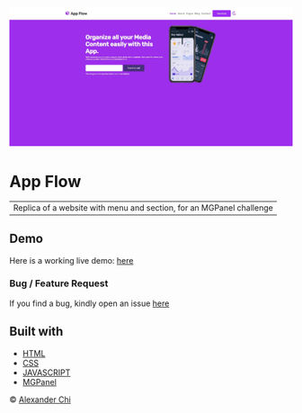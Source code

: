 # ![app-flow](https://raw.githubusercontent.com/alexandercddev/app-flow/master/src/assets/images/preview.jpg) 
# App Flow
<table>
<tr>
<td>
  Replica of a website with menu and section, for an MGPanel challenge 
</td>
</tr>
</table>


## Demo
Here is a working live demo: [here](https://alexandercddev.github.io/app-flow/)

### Bug / Feature Request

If you find a bug, kindly open an issue [here](https://github.com/alexandercddev/app-flow/issues/new)

## Built with 

- [HTML](https://www.w3schools.com/html/default.asp)
- [CSS](https://www.w3schools.com/css/default.asp)
- [JAVASCRIPT](https://www.w3schools.com/js/)
- [MGPanel](https://www.instagram.com/mgpanel.cms/)


© [Alexander Chi ](https://alexandercd.dev/)
